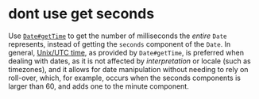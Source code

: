 # dont use get seconds

Use [`Date#getTime`](https://developer.mozilla.org/en-US/docs/Web/JavaScript/Reference/Global_Objects/Date/getTime)
to get the number of milliseconds the _entire_ `Date` represents, instead of
getting the `seconds` component of the `Date`. In general, [Unix/UTC time](https://en.wikipedia.org/wiki/Unix_time),
as provided by `Date#getTime`, is preferred when dealing with dates, as it is
not affected by _interpretation_ or locale (such as timezones), and it allows
for date manipulation without needing to rely on roll-over, which, for example, occurs when the seconds components is larger than 60, and adds one to the minute component.
